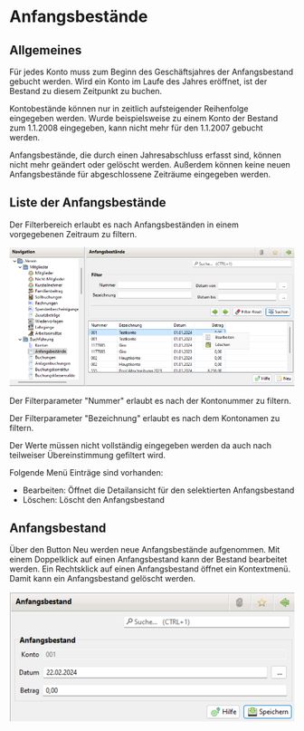 # Anfangsbestände

## Allgemeines

Für jedes Konto muss zum Beginn des Geschäftsjahres der Anfangsbestand gebucht werden. Wird ein Konto im Laufe des Jahres eröffnet, ist der Bestand zu diesem Zeitpunkt zu buchen.

Kontobestände können nur in zeitlich aufsteigender Reihenfolge eingegeben werden. Wurde beispielsweise zu einem Konto der Bestand zum 1.1.2008 eingegeben, kann nicht mehr für den 1.1.2007 gebucht werden.

Anfangsbestände, die durch einen Jahresabschluss erfasst sind, können nicht mehr geändert oder gelöscht werden. Außerdem können keine neuen Anfangsbestände für abgeschlossene Zeiträume eingegeben werden.

## Liste der Anfangsbestände

Der Filterbereich erlaubt es nach Anfangsbeständen in einem vorgegebenen Zeitraum zu filtern.

![](../../../v3.1.x/buchf/img/AnfangsbestandsListeView.png)

Der Filterparameter "Nummer" erlaubt es nach der Kontonummer zu filtern.

Der Filterparameter "Bezeichnung" erlaubt es nach dem Kontonamen zu filtern.

Der Werte müssen nicht vollständig eingegeben werden da auch nach teilweiser Übereinstimmung gefiltert wird.

Folgende Menü Einträge sind vorhanden:

* Bearbeiten: Öffnet die Detailansicht für den selektierten Anfangsbestand
* Löschen: Löscht den Anfangsbestand

## Anfangsbestand

Über den Button Neu werden neue Anfangsbestände aufgenommen. Mit einem Doppelklick auf einen Anfangsbestand kann der Bestand bearbeitet werden. Ein Rechtsklick auf einen Anfangsbestand öffnet ein Kontextmenü. Damit kann ein Anfangsbestand gelöscht werden.

![](../../../v3.1.x/buchf/img/AnfangsbestandView.png)
